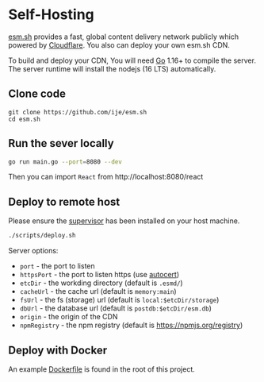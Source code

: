 # Self-Hosting

[esm.sh](https://esm.sh) provides a fast, global content delivery network
publicly which powered by [Cloudflare](https://cloudflare.com). You also can
deploy your own esm.sh CDN.

To build and deploy your CDN, You will need [Go](https://golang.org/dl) 1.16+ to
compile the server. The server runtime will install the nodejs (16 LTS)
automatically.

## Clone code

```baseh
git clone https://github.com/ije/esm.sh
cd esm.sh
```

## Run the sever locally

```bash
go run main.go --port=8080 --dev
```

Then you can import `React` from http://localhost:8080/react

## Deploy to remote host

Please ensure the [supervisor](http://supervisord.org/) has been installed on
your host machine.

```bash
./scripts/deploy.sh
```

Server options:

- `port` - the port to listen
- `httpsPort` - the port to listen https (use
  [autocert](golang.org/x/crypto/acme/autocert))
- `etcDir` - the workding directory (default is `.esmd/`)
- `cacheUrl` - the cache url (default is `memory:main`)
- `fsUrl` - the fs (storage) url (default is `local:$etcDir/storage`)
- `dbUrl` - the database url (default is `postdb:$etcDir/esm.db`)
- `origin` - the origin of the CDN
- `npmRegistry` - the npm registry (default is https://npmjs.org/registry)

## Deploy with Docker

An example [Dockerfile](./Dockerfile) is found in the root of this project.
